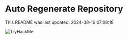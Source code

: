 # Auto Regenerate Repository

This README was last updated: 2024-08-16 07:08:18

 ![TryHackMe](https://tryhackme.com/badge/533634)